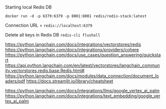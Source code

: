 Starting local Redis DB

`docker run -d -p 6379:6379 -p 8001:8001 redis/redis-stack:latest`

Connection URL = `redis://localhost:6379`

Delete all keys in Redis DB `redis-cli flushall`

https://python.langchain.com/docs/integrations/vectorstores/redis
https://python.langchain.com/docs/integrations/providers/cohere
https://python.langchain.com/docs/use_cases/question_answering/quickstart
https://api.python.langchain.com/en/latest/vectorstores/langchain_community.vectorstores.redis.base.Redis.html#
https://python.langchain.com/docs/modules/data_connection/document_loaders/pdf
https://docs.streamlit.io/library/cheatsheet

https://python.langchain.com/docs/integrations/llms/google_vertex_ai_palm
https://python.langchain.com/docs/integrations/text_embedding/google_vertex_ai_palm